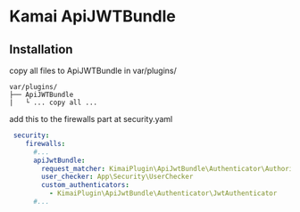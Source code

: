 # Kamai ApiJWTBundle

## Installation

copy all files to ApiJWTBundle in var/plugins/
```
var/plugins/
├── ApiJWTBundle
|   └ ... copy all ...

```

add this to the firewalls part at security.yaml
```yaml
 security:
    firewalls:
      #...
      apiJwtBundle:
        request_matcher: KimaiPlugin\ApiJwtBundle\Authenticator\AuthorizationHeaderRequestMatcher
        user_checker: App\Security\UserChecker
        custom_authenticators:
          - KimaiPlugin\ApiJwtBundle\Authenticator\JwtAuthenticator
      #...
```
